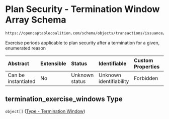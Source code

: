 # Plan Security - Termination Window Array Schema

```txt
https://opencaptablecoalition.com/schema/objects/transactions/issuance/plan_security_issuance#/properties/termination_exercise_windows
```

Exercise periods applicable to plan security after a termination for a given, enumerated reason

| Abstract            | Extensible | Status         | Identifiable            | Custom Properties | Additional Properties | Access Restrictions | Defined In                                                                                                                              |
| :------------------ | :--------- | :------------- | :---------------------- | :---------------- | :-------------------- | :------------------ | :-------------------------------------------------------------------------------------------------------------------------------------- |
| Can be instantiated | No         | Unknown status | Unknown identifiability | Forbidden         | Allowed               | none                | [PlanSecurityIssuance.schema.json*](../../schema/objects/transactions/issuance/PlanSecurityIssuance.schema.json "open original schema") |

## termination_exercise_windows Type

`object[]` ([Type - Termination Window](plansecurityissuance-properties-plan-security---termination-window-array-type---termination-window.md))
